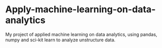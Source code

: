 # Apply-machine-learning-on-data-analytics
My project of applied machine learning on data analytics, using pandas, numpy and sci-kit learn to analyze unstructure data.

